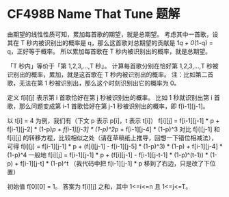 # CF498B Name That Tune 题解

由期望的线性性质可知，累加每首歌的期望，就是总期望。
考虑其中一首歌，设其在 T 秒内被识别出的概率是 q，那么这首歌对总期望的贡献是 1*q + 0*(1-q) = q，正好等于概率。
所以累加每首歌在 T 秒内被识别出的概率，就是总期望。

「T 秒内」等价于「第 1,2,3,...,T 秒」。
计算每首歌分别在恰好第 1,2,3,...,T 秒被识别出的概率，累加，就是这首歌在 T 秒内被识别出的概率。
注：比如第二首歌，无法在第 1 秒被识别出，那么这个时刻识别出它的概率为 0。

定义 f[i][j] 表示第 i 首歌恰好在第 j 秒被识别出的概率。
比如 1 秒就识别出第 i 首歌，那么问题变成第 i-1 首歌恰好在第 j-1 秒被识别出的概率，即 f[i-1][j-1]。

以 t[i] = 4 为例，我们有（下文 p 表示 p[i]，t 表示 t[i]）
f[i][j] = f[i-1][j-1] * p + f[i-1][j-2] * (1-p)*p + f[i-1][j-3] * (1-p)^2*p + f[i-1][j-4] * (1-p)^3
对比 f[i][j-1] 和 f[i][j] 的转移方程，比较相似之处（请在草稿纸上推导，回想一下错位相减法），可得
f[i][j] = f[i-1][j-1] * p + (f[i][j-1] - f[i-1][j-5] * (1-p)^3) * (1-p) + f[i-1][j-4] * (1-p)^4
一般地
f[i][j] = f[i-1][j-1] * p + (f[i][j-1] - f[i-1][j-t-1] * (1-p)^(t-1)) * (1-p) + f[i-1][j-t] * (1-p)^t
（我代码中把 f[i-1][j-1] * p 移到了右边，只是改了下位置）

初始值 f[0][0] = 1。
答案为 f[i][j] 之和，其中 1<=i<=n 且 1<=j<=T。
